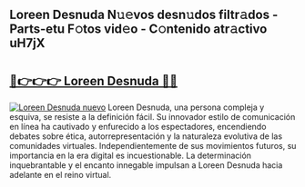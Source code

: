 ## Loreen Desnuda N𝚞𝚎vos desn𝚞dos filtr𝚊dos - Parts-etu F𝚘tos vid𝚎o - C𝚘ntenido atr𝚊ctivo uH7jX

# <h2><a href="http://mbatgbj.tromn.icu/?c=Loreen+Desnuda">🔗👉👉👉 Loreen Desnuda 🔗🔗</a></h2>

[![Loreen Desnuda nuevo](https://i.imgur.com/pEAQMta.gif)](http://mbatgbj.tromn.icu/?c=Loreen+Desnuda)
Loreen Desnuda, una persona compleja y esquiva, se resiste a la definición fácil. Su innovador estilo de comunicación en línea ha cautivado y enfurecido a los espectadores, encendiendo debates sobre ética, autorrepresentación y la naturaleza evolutiva de las comunidades virtuales. Independientemente de sus movimientos futuros, su importancia en la era digital es incuestionable. La determinación inquebrantable y el encanto innegable impulsan a Loreen Desnuda hacia adelante en el reino virtual.
